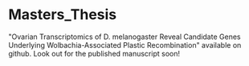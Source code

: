# Masters_Thesis
"Ovarian Transcriptomics of D. melanogaster Reveal Candidate Genes Underlying Wolbachia-Associated Plastic Recombination" available on github. Look out for the published manuscript soon!
